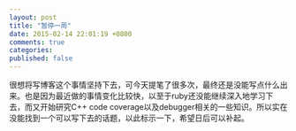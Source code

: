 ```yaml
---
layout: post
title: "暂停一周"
date: 2015-02-14 22:01:19 +0800
comments: true
categories: 
published: false
---
```


很想将写博客这个事情坚持下去，可今天提笔了很多次，最终还是没能写点什么出来。也是因为最近做的事情变化比较快，以至于ruby还没能继续深入地学习下去，而又开始研究C++ code coverage以及debugger相关的一些知识。所以实在没能找到一个可以写下去的话题，以此标示一下，希望日后可以补起。